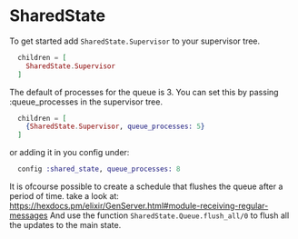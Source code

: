 # SharedState

To get started add `SharedState.Supervisor` to your supervisor tree.

```elixir
  children = [
    SharedState.Supervisor
  ]
```

The default of processes for the queue is 3. You can set this by passing :queue_processes in the supervisor tree.

```elixir
  children = [
    {SharedState.Supervisor, queue_processes: 5}
  ]
```

or adding it in you config under:

```elixir
  config :shared_state, queue_processes: 8
```

It is ofcourse possible to create a schedule that flushes the queue after a period of time.
take a look at: <https://hexdocs.pm/elixir/GenServer.html#module-receiving-regular-messages>
And use the function `SharedState.Queue.flush_all/0` to flush all the updates to the main state.

